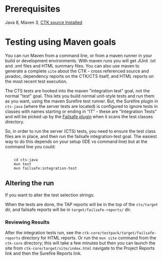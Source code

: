 # Prerequisites

Java 8, Maven 3, [CTK source Installed](InstallingTheCTK.md)

# Testing using Maven goals

You can run Maven from a command line, or from a maven runner in your build or development environments. With maven runs you will get JUnit .txt and .xml files and HTML summary files. You can also use maven to generate a complete `site` about the CTK - cross referenced source and javadoc, dependency reports on the CTK/CTS itself, and HTML reports on the most recent test execution.

The CTS tests are hooked into the maven "integration test" goal, not the normal "test" goal. This lets you build normal unit-style tests and run them as you want, using the maven Surefire test runner. But, the Surefire plugin in `cts-java` (where the server tests are located) is configured to ignore tests in classes with names starting or ending in "IT" - these are "Integration Tests" and will be picked up by the [Failsafe plugin](https://maven.apache.org/surefire/maven-failsafe-plugin/) when it scans the test classes directory.

So, in order to run the server (CTS) tests, you need to ensure the test class files are in place, and then run the failsafe integration-test goal. The easiest way to do this depends on your setup (IDE vs command line) but at the command line you could:

```

    cd cts-java
    mvn test
    mvn failsafe:integration-test

```

## Altering the run 

If you want to alter the test selection strings:

**<TODO show altering maven POM>**


When the tests are done, the TAP reports will be in the top of the `cts/target` dir, and failsafe reports will be in `target/failsafe-reports/` dir.

### Reviewing Results
After the integration tests run, see the `ctk-core/testpack/target/failsafe-reports` directory for HTML reports. Or run the `mvn site` command from the `ctk-core` directory; this will take a few minutes but then you can launch the site from `ctk-core/target/site/index.html` navigate to the Project Reports link and then the Surefire Reports link.

